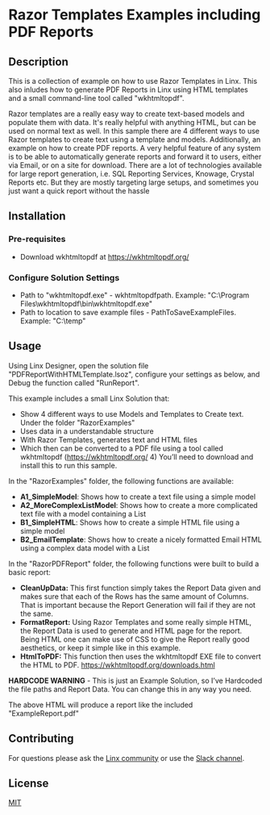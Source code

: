# Razor Templates Examples including PDF Reports

## Description
This is a collection of example on how to use Razor Templates in Linx. This also inludes how to generate PDF Reports in Linx using HTML templates and a small command-line tool called "wkhtmltopdf".

Razor templates are a really easy way to create text-based models and populate them with data. It's really helpful with anything HTML, but can be used on normal text as well. In this sample there are 4 different ways to use Razor templates to create text using a template and models. Additionally, an example on how to create PDF reports. A very helpful feature of any system is to be able to automatically generate reports and forward it to users, either via Email, or on a site for download. There are a lot of technologies available for large report generation, i.e. SQL Reporting Services, Knowage, Crystal Reports etc. But they are mostly targeting large setups, and sometimes you just want a quick report without the hassle


## Installation
### Pre-requisites

- Download wkhtmltopdf at https://wkhtmltopdf.org/

### Configure Solution Settings

- Path to "wkhtmltopdf.exe" - wkhtmltopdfpath. Example: "C:\Program Files\wkhtmltopdf\bin\wkhtmltopdf.exe"
- Path to location to save example files - PathToSaveExampleFiles. Example: "C:\temp\" 


## Usage

Using Linx Designer, open the solution file "PDFReportWithHTMLTemplate.lsoz", configure your settings as below, and Debug the function called "RunReport".

This example includes a small Linx Solution that:

- Show 4 different ways to use Models and Templates to Create text. Under the folder "RazorExamples"
- Uses data in a understandable structure
- With Razor Templates, generates text and HTML files
- Which then can be converted to a PDF file using a tool called wkhtmltopdf (https://wkhtmltopdf.org/ 4) You’ll need to download and install this to run this sample.

In the "RazorExamples" folder, the following functions are available:
- **A1_SimpleModel**: Shows how to create a text file using a simple model
- **A2_MoreComplexListModel**: Shows how to create a more complicated text file with a model containing a List
- **B1_SimpleHTML**: Shows how to create a simple HTML file using a simple model
- **B2_EmailTemplate**: Shows how to create a nicely formatted Email HTML using a complex data model with a List

In the "RazorPDFReport" folder, the following functions were built to build a basic report:

- **CleanUpData:** This first function simply takes the Report Data given and makes sure that each of the Rows has the same amount of Columns. That is important because the Report Generation will fail if they are not the same.
- **FormatReport:** Using Razor Templates and some really simple HTML, the Report Data is used to generate and HTML page for the report. Being HTML one can make use of CSS to give the Report really good aesthetics, or keep it simple like in this example.
- **HtmlToPDF:** This function then uses the wkhtmltopdf EXE file to convert the HTML to PDF. https://wkhtmltopdf.org/downloads.html

**HARDCODE WARNING** - This is just an Example Solution, so I’ve Hardcoded the file paths and Report Data. You can change this in any way you need.

The above HTML will produce a report like the included "ExampleReport.pdf"


## Contributing

For questions please ask the [Linx community](https://linx/software/community) or use the [Slack channel](https://linxsoftware.slack.com/archives/C01FLBC1XNX). 

## License

[MIT](https://github.com/linx-software/template-repo/blob/main/LICENSE.txt)


